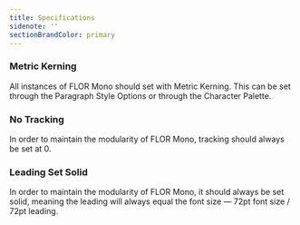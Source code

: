 ```yaml
---
title: Specifications
sidenote: ''
sectionBrandColor: primary
---
```


### Metric Kerning

All instances of FLOR Mono should set with Metric Kerning. This can be set through the Paragraph Style Options or through the Character Palette.



### No Tracking

In order to maintain the modularity of FLOR Mono, tracking should always be set at 0.



### Leading Set Solid

In order to maintain the modularity of FLOR Mono, it should always be set solid, meaning the leading will always equal the font size — 72pt font size / 72pt leading.